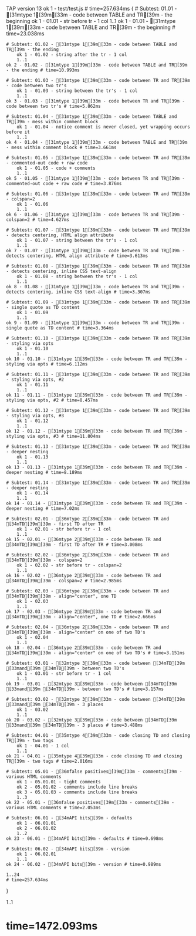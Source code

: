 TAP version 13
ok 1 - test/test.js # time=257.634ms {
    # Subtest: 01.01 - [31mtype 1[39m[33m - code between TABLE and TR[39m - the beginning
        ok 1 - 01.01 - str before tr - 1 col
        1..1
    ok 1 - 01.01 - [31mtype 1[39m[33m - code between TABLE and TR[39m - the beginning # time=23.038ms
    
    # Subtest: 01.02 - [31mtype 1[39m[33m - code between TABLE and TR[39m - the ending
        ok 1 - 01.02 - string after the tr - 1 col
        1..1
    ok 2 - 01.02 - [31mtype 1[39m[33m - code between TABLE and TR[39m - the ending # time=10.993ms
    
    # Subtest: 01.03 - [31mtype 1[39m[33m - code between TR and TR[39m - code between two tr's
        ok 1 - 01.03 - string between the tr's - 1 col
        1..1
    ok 3 - 01.03 - [31mtype 1[39m[33m - code between TR and TR[39m - code between two tr's # time=5.862ms
    
    # Subtest: 01.04 - [31mtype 1[39m[33m - code between TABLE and TR[39m - mess within comment block
        ok 1 - 01.04 - notice comment is never closed, yet wrapping occurs before it
        1..1
    ok 4 - 01.04 - [31mtype 1[39m[33m - code between TABLE and TR[39m - mess within comment block # time=3.661ms
    
    # Subtest: 01.05 - [31mtype 1[39m[33m - code between TR and TR[39m - commented-out code + raw code
        ok 1 - 01.05 - code + comments
        1..1
    ok 5 - 01.05 - [31mtype 1[39m[33m - code between TR and TR[39m - commented-out code + raw code # time=3.876ms
    
    # Subtest: 01.06 - [31mtype 1[39m[33m - code between TR and TR[39m - colspan=2
        ok 1 - 01.06
        1..1
    ok 6 - 01.06 - [31mtype 1[39m[33m - code between TR and TR[39m - colspan=2 # time=4.627ms
    
    # Subtest: 01.07 - [31mtype 1[39m[33m - code between TR and TR[39m - detects centering, HTML align attribute
        ok 1 - 01.07 - string between the tr's - 1 col
        1..1
    ok 7 - 01.07 - [31mtype 1[39m[33m - code between TR and TR[39m - detects centering, HTML align attribute # time=3.613ms
    
    # Subtest: 01.08 - [31mtype 1[39m[33m - code between TR and TR[39m - detects centering, inline CSS text-align
        ok 1 - 01.08 - string between the tr's - 1 col
        1..1
    ok 8 - 01.08 - [31mtype 1[39m[33m - code between TR and TR[39m - detects centering, inline CSS text-align # time=3.307ms
    
    # Subtest: 01.09 - [31mtype 1[39m[33m - code between TR and TR[39m - single quote as TD content
        ok 1 - 01.09
        1..1
    ok 9 - 01.09 - [31mtype 1[39m[33m - code between TR and TR[39m - single quote as TD content # time=3.364ms
    
    # Subtest: 01.10 - [31mtype 1[39m[33m - code between TR and TR[39m - styling via opts
        ok 1 - 01.10
        1..1
    ok 10 - 01.10 - [31mtype 1[39m[33m - code between TR and TR[39m - styling via opts # time=6.112ms
    
    # Subtest: 01.11 - [31mtype 1[39m[33m - code between TR and TR[39m - styling via opts, #2
        ok 1 - 01.11
        1..1
    ok 11 - 01.11 - [31mtype 1[39m[33m - code between TR and TR[39m - styling via opts, #2 # time=8.457ms
    
    # Subtest: 01.12 - [31mtype 1[39m[33m - code between TR and TR[39m - styling via opts, #3
        ok 1 - 01.12
        1..1
    ok 12 - 01.12 - [31mtype 1[39m[33m - code between TR and TR[39m - styling via opts, #3 # time=11.804ms
    
    # Subtest: 01.13 - [31mtype 1[39m[33m - code between TR and TR[39m - deeper nesting
        ok 1 - 01.13
        1..1
    ok 13 - 01.13 - [31mtype 1[39m[33m - code between TR and TR[39m - deeper nesting # time=8.189ms
    
    # Subtest: 01.14 - [31mtype 1[39m[33m - code between TR and TR[39m - deeper nesting
        ok 1 - 01.14
        1..1
    ok 14 - 01.14 - [31mtype 1[39m[33m - code between TR and TR[39m - deeper nesting # time=7.02ms
    
    # Subtest: 02.01 - [36mtype 2[39m[33m - code between TR and [34mTD[39m[39m - first TD after TR
        ok 1 - 02.01 - str before tr - 1 col
        1..1
    ok 15 - 02.01 - [36mtype 2[39m[33m - code between TR and [34mTD[39m[39m - first TD after TR # time=3.008ms
    
    # Subtest: 02.02 - [36mtype 2[39m[33m - code between TR and [34mTD[39m[39m - colspan=2
        ok 1 - 02.02 - str before tr - colspan=2
        1..1
    ok 16 - 02.02 - [36mtype 2[39m[33m - code between TR and [34mTD[39m[39m - colspan=2 # time=2.985ms
    
    # Subtest: 02.03 - [36mtype 2[39m[33m - code between TR and [34mTD[39m[39m - align="center", one TD
        ok 1 - 02.03
        1..1
    ok 17 - 02.03 - [36mtype 2[39m[33m - code between TR and [34mTD[39m[39m - align="center", one TD # time=2.666ms
    
    # Subtest: 02.04 - [36mtype 2[39m[33m - code between TR and [34mTD[39m[39m - align="center" on one of two TD's
        ok 1 - 02.04
        1..1
    ok 18 - 02.04 - [36mtype 2[39m[33m - code between TR and [34mTD[39m[39m - align="center" on one of two TD's # time=3.151ms
    
    # Subtest: 03.01 - [32mtype 3[39m[33m - code between [34mTD[39m [33mand[39m [34mTD[39m - between two TD's
        ok 1 - 03.01 - str before tr - 1 col
        1..1
    ok 19 - 03.01 - [32mtype 3[39m[33m - code between [34mTD[39m [33mand[39m [34mTD[39m - between two TD's # time=3.157ms
    
    # Subtest: 03.02 - [32mtype 3[39m[33m - code between [34mTD[39m [33mand[39m [34mTD[39m - 3 places
        ok 1 - 03.02
        1..1
    ok 20 - 03.02 - [32mtype 3[39m[33m - code between [34mTD[39m [33mand[39m [34mTD[39m - 3 places # time=3.488ms
    
    # Subtest: 04.01 - [35mtype 4[39m[33m - code closing TD and closing TR[39m - two tags
        ok 1 - 04.01 - 1 col
        1..1
    ok 21 - 04.01 - [35mtype 4[39m[33m - code closing TD and closing TR[39m - two tags # time=2.016ms
    
    # Subtest: 05.01 - [36mfalse positives[39m[33m - comments[39m - various HTML comments
        ok 1 - 05.01.01 - tight comments
        ok 2 - 05.01.02 - comments include line breaks
        ok 3 - 05.01.03 - comments include line breaks
        1..3
    ok 22 - 05.01 - [36mfalse positives[39m[33m - comments[39m - various HTML comments # time=2.053ms
    
    # Subtest: 06.01 - [34mAPI bits[39m - defaults
        ok 1 - 06.01.01
        ok 2 - 06.01.02
        1..2
    ok 23 - 06.01 - [34mAPI bits[39m - defaults # time=0.698ms
    
    # Subtest: 06.02 - [34mAPI bits[39m - version
        ok 1 - 06.02.01
        1..1
    ok 24 - 06.02 - [34mAPI bits[39m - version # time=0.989ms
    
    1..24
    # time=257.634ms
}

1..1
# time=1472.093ms
